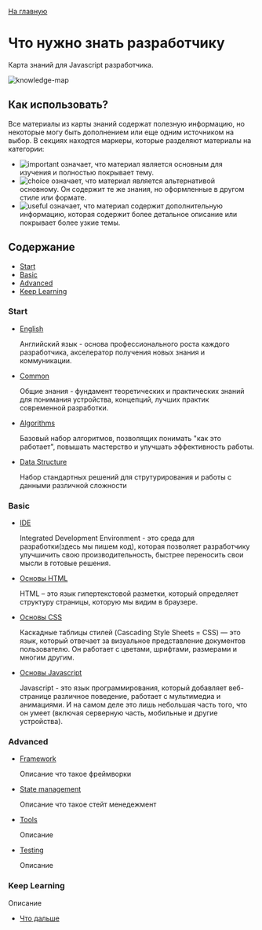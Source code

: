<a href="https://github.com/js-machine/dashboard/blob/master/README.md">На главную</a>

# Что нужно знать разработчику

Карта знаний для Javascript разработчика.

![knowledge-map]

## Как использовать?

Все материалы из карты знаний содержат полезную информацию, но некоторые могу быть дополнением или еще одним источником на выбор. В секциях находтся маркеры, которые разделяют материалы на категории:

* ![important] означает, что материал является основным для изучения и полностью покрывает тему.
* ![choice] означает, что материал является альтернативой основному. Он содержит те же знания, но оформленные в другом стиле или формате.
* ![useful] означает, что материал содержит дополнительную информацию, которая содержит более детальное описание или покрывает более узкие темы.

## Содержание

* [Start](#start)
* [Basic](#basic)
* [Advanced](#advanced)
* [Keep Learning](#keep-learning)
    
### Start

* [English](./start/english.md)  

   Английский язык - основа профессионального роста каждого разработчика, акселератор получения новых знания и коммуникации.
   
* [Common](./start/common.md) 

   Общие знания - фундамент теоретических и практических знаний для понимания устройства, концепций, лучших практик современной разработки.

* [Algorithms](./start/algorithms.md) 

   Базовый набор алгоритмов, позволящих понимать "как это работает", повышать мастерство и улучшать эффективность работы. 


* [Data Structure](./start/data-structure.md) 
   
   Набор стандартных решений для струтурирования и работы с данными различной сложности

### Basic

* [IDE](./basic/ide.md) 

   Integrated Development Environment - это среда для разработки(здесь мы пишем код), которая позволяет разработчику улучшичить свою производительность, быстрее переносить свои мысли в готовые решения.

* [Основы HTML](./basic/html-basic.md) 

   HTML – это язык гипертекстовой разметки, который определяет структуру страницы, которую мы видим в браузере.
   
* [Основы CSS](./basic/css-basic.md)

   Каскадные таблицы стилей (Cascading Style Sheets = CSS) — это язык, который отвечает за визуальное представление документов пользователю. Он работает с цветами, шрифтами, размерами и многим другим.

* [Основы Javascript](./basic/js-basic.md)

   Javascript - это язык программирования, который добавляет веб-странице различное поведение, работает с мультимедиа и анимациями. И на самом деле это лишь небольшая часть того, что он умеет (включая серверную часть, мобильные и другие устройства).

### Advanced

* [Framework](./advanced/framework.md) 

   Описание что такое фреймворки
 
* [State management](./advanced/state.md) 

   Описание что такое стейт менедежмент

* [Tools](./advanced/tools.md) 

   Описание

* [Testing](./advanced/testing.md) 

   Описание

### Keep Learning

   Описание

* [Что дальше](./advanced/keep-learning.md) 

[important]: https://github.com/js-machine/dashboard/blob/master/knowledge-map/images/important.png
[choice]: https://github.com/js-machine/dashboard/blob/master/knowledge-map/images/choice.png
[useful]: https://github.com/js-machine/dashboard/blob/master/knowledge-map/images/useful.png

[knowledge-map]: https://github.com/js-machine/dashboard/blob/master/knowledge-map/images/%D0%A7%D1%82%D0%BE%20%D0%BD%D1%83%D0%B6%D0%BD%D0%BE%20%D0%B7%D0%BD%D0%B0%D1%82%D1%8C%20%D1%80%D0%B0%D0%B7%D1%80%D0%B0%D0%B1%D0%BE%D1%82%D1%87%D0%B8%D0%BA%D1%83.png
